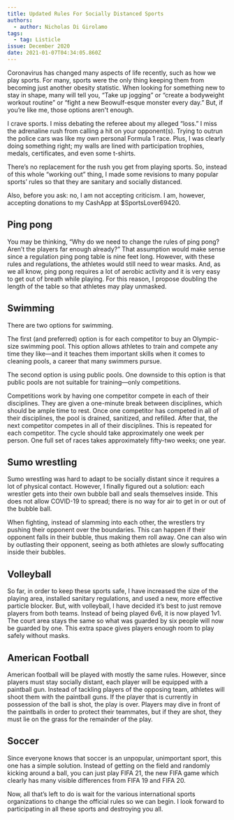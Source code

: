 ```yaml
---
title: Updated Rules For Socially Distanced Sports
authors:
  - author: Nicholas Di Girolamo
tags:
  - tag: Listicle
issue: December 2020
date: 2021-01-07T04:34:05.860Z
---
```

Coronavirus has changed many aspects of life recently, such as how we play sports. For many, sports were the only thing keeping them from becoming just another obesity statistic. When looking for something new to stay in shape, many will tell you, “Take up jogging” or “create a bodyweight workout routine” or “fight a new Beowulf-esque monster every day.” But, if you’re like me, those options aren't enough. 

I crave sports. I miss debating the referee about my alleged “loss.” I miss the adrenaline rush from calling a hit on your opponent(s). Trying to outrun the police cars was like my own personal Formula 1 race. Plus, I was clearly doing something right; my walls are lined with participation trophies, medals, certificates, and even some t-shirts.

There’s no replacement for the rush you get from playing sports. So, instead of this whole “working out” thing, I made some revisions to many popular sports’ rules so that they are sanitary and socially distanced.

Also, before you ask: no, I am not accepting criticism. I am, however, accepting donations to my CashApp at $SportsLover69420.

## Ping pong

You may be thinking, “Why do we need to change the rules of ping pong? Aren’t the players far enough already?” That assumption would make sense since a regulation ping pong table is nine feet long. However, with these rules and regulations, the athletes would still need to wear masks. And, as we all know, ping pong requires a lot of aerobic activity and it is very easy to get out of breath while playing. For this reason, I propose doubling the length of the table so that athletes may play unmasked.

## Swimming

There are two options for swimming. 

The first (and preferred) option is for each competitor to buy an Olympic-size swimming pool. This option allows athletes to train and compete any time they like—and it teaches them important skills when it comes to cleaning pools, a career that many swimmers pursue.

The second option is using public pools. One downside to this option is that public pools are not suitable for training—only competitions.

Competitions work by having one competitor compete in each of their disciplines. They are given a one-minute break between disciplines, which should be ample time to rest. Once one competitor has competed in all of their disciplines, the pool is drained, sanitized, and refilled. After that, the next competitor competes in all of their disciplines. This is repeated for each competitor. The cycle should take approximately one week per person. One full set of races takes approximately fifty-two weeks; one year.

## Sumo wrestling

Sumo wrestling was hard to adapt to be socially distant since it requires a lot of physical contact. However, I finally figured out a solution: each wrestler gets into their own bubble ball and seals themselves inside. This does not allow COVID-19 to spread; there is no way for air to get in or out of the bubble ball. 

When fighting, instead of slamming into each other, the wrestlers try pushing their opponent over the boundaries. This can happen if their opponent falls in their bubble, thus making them roll away. One can also win by outlasting their opponent, seeing as both athletes are slowly suffocating inside their bubbles.

## Volleyball

So far, in order to keep these sports safe, I have increased the size of the playing area, installed sanitary regulations, and used a new, more effective particle blocker. But, with volleyball, I have decided it’s best to just remove players from both teams. Instead of being played 6v6, it is now played 1v1. The court area stays the same so what was guarded by six people will now be guarded by one. This extra space gives players enough room to play safely without masks.

## American Football

American football will be played with mostly the same rules. However, since players must stay socially distant, each player will be equipped with a paintball gun. Instead of tackling players of the opposing team, athletes will shoot them with the paintball guns. If the player that is currently in possession of the ball is shot, the play is over. Players may dive in front of the paintballs in order to protect their teammates, but if they are shot, they must lie on the grass for the remainder of the play.

## Soccer

Since everyone knows that soccer is an unpopular, unimportant sport, this one has a simple solution. Instead of getting on the field and randomly kicking around a ball, you can just play FIFA 21, the new FIFA game which clearly has many visible differences from FIFA 19 and FIFA 20.

Now, all that’s left to do is wait for the various international sports organizations to change the official rules so we can begin. I look forward to participating in all these sports and destroying you all.